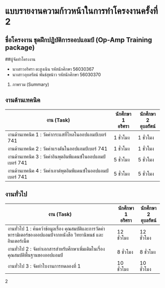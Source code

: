 # แบบรายงานความก้าวหน้าในการทำโครงงานครั้งที่ 2   
## ชื่อโครงงาน ชุดฝึกปฏิบัติการออปแอมป์ (Op-Amp Training package)

##ผู้จัดทำโครงงาน 
* นางสาวอริศรา  ตะสูงเนิน          รหัสนักศึกษา  56030367
* นางสาวอุบลรัตน์  พันธ์สุขน้าว     รหัสนักศึกษา  56030370

1. ภาพรวม (Summary)
## งานด้านเทคนิค

 งาน (Task)	| นักศึกษา 1 <br> อริศรา | นักศึกษา 2 <br> อุบลรัตน์
--- | --- | ---
งานด้านเทคนิค 1 : วัดค่ากระแสที่ไหลในออปแอมป์เบอร์ 741	| 1 ชั่วโมง	| 1 ชั่วโมง
งานด้านเทคนิค 2 : วัดค่าแรงดันในออปแอมป์เบอร์ 741| 	1 ชั่วโมง| 	1 ชั่วโมง
งานด้านเทคนิค 3 : วัดค่าอินพุตอิมพีแดนซ์ในออปแอมป์เบอร์ 741| 	5 ชั่วโมง	| 5 ชั่วโมง
งานด้านเทคนิค 4 : วัดค่าเอาต์พุตอิมพีแดนซ์ในออปแอมป์เบอร์ 741	| 5 ชั่วโมง	| 5 ชั่วโมง

## งานทั่วไป
  งาน (Task)	| นักศึกษา 1 <br> อริศรา | นักศึกษา 2 <br> อุบลรัตน์
--- | --- | ---
งานทั่วไป 1 : ค้นคว้าข้อมูลเรื่อง คุณสมบัติและการวัดค่าพารามิเตอร์ของออปแอมป์จากหนังสือ วิทยานิพนธ์ และอินเตอร์เน็ต	| 12 ชั่วโมง	| 12 ชั่วโมง
งานทั่วไป 2 : จัดทำเอกสารสำหรับศึกษาเพิ่มเติมในเรื่องคุณสมบัติพื้นฐานของออปแอมป์	| 8 ชั่วโมง	| 8 ชั่วโมง
งานทั่วไป 3 : จัดทำใบงานการทดลองที่ 1	| 10 ชั่วโมง	| 10 ชั่วโมง


 


2
